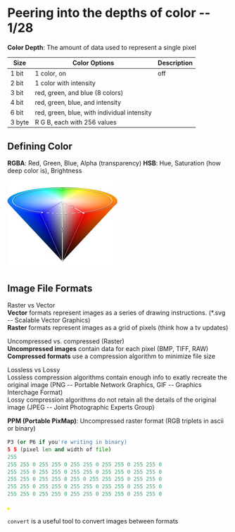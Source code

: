 # Peering into the depths of color -- 1/28

**Color Depth**: The amount of data used to represent a single pixel

| Size   | Color Options                               | Description |
| ------ | ------------------------------------------- | ----------- |
| 1 bit  | 1 color, on | off                           |             |
| 2 bit  | 1 color with intensity                      |             |
| 3 bit  | red, green, and blue (8 colors)             |             |
| 4 bit  | red, green, blue, and intensity             |             |
| 6 bit  | red, green, blue, with individual intensity |             |
| 3 byte | R G B, each with 256 values                 |             |

## Defining Color

**RGBA**: Red, Green, Blue, Alpha (transparency) **HSB**: Hue,
Saturation (how deep color is), Brightness

![image](images/hsb.jpeg)

## Image File Formats

Raster vs Vector  
**Vector** formats represent images as a series of drawing instructions.
(\*.svg -- Scalable Vector Graphics)  
**Raster** formats represent images as a grid of pixels (think how a tv
updates)  
  
Uncompressed vs. compressed (Raster)  
**Uncompressed images** contain data for each pixel (BMP, TIFF, RAW)  
**Compressed formats** use a compression algorithm to minimize file
size  
  
Lossless vs Lossy  
Lossless compression algorithms contain enough info to exatly recreate
the original image (PNG -- Portable Network Graphics, GIF -- Graphics
Interchage Format)  
Lossy compression algorithms do not retain all the details of the
original image (JPEG -- Joint Photographic Experts Group)  
  
**PPM (Portable PixMap)**: Uncompressed raster format (RGB triplets in
ascii or binary)

``` python
P3 (or P6 if you're writing in binary)
5 5 (pixel len and width of file)
255
255 255 0 255 255 0 255 255 0 255 255 0 255 255 0
255 255 0 255 255 0 255 255 0 255 255 0 255 255 0
255 255 0 255 255 0 255 0 255 255 255 0 255 255 0
255 255 0 255 255 0 255 255 0 255 255 0 255 255 0
255 255 0 255 255 0 255 255 0 255 255 0 255 255 0
```

![alternate text](images/intropic.png)

`convert` is a useful tool to convert images between formats
